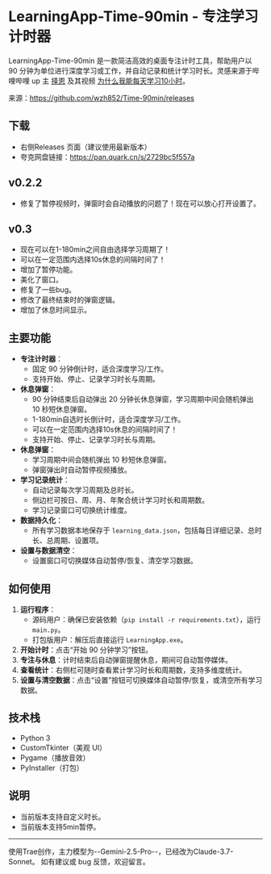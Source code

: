 # LearningApp-Time-90min - 专注学习计时器

LearningApp-Time-90min 是一款简洁高效的桌面专注计时工具，帮助用户以 90 分钟为单位进行深度学习或工作，并自动记录和统计学习时长。灵感来源于哔哩哔哩 up 主 [择恩](https://space.bilibili.com/2229541) 及其视频 [为什么我能每天学习10小时](https://www.bilibili.com/video/BV1naLozQEBq)。

来源：https://github.com/wzh852/Time-90min/releases

## 下载

- 右侧Releases 页面（建议使用最新版本）
- 夸克网盘链接：https://pan.quark.cn/s/2729bc5f557a

## v0.2.2
- 修复了暂停视频时，弹窗时会自动播放的问题了！现在可以放心打开设置了。
## v0.3
- 现在可以在1-180min之间自由选择学习周期了！
- 可以在一定范围内选择10s休息的间隔时间了！
- 增加了暂停功能。
- 美化了窗口。
- 修复了一些bug。
- 修改了最终结束时的弹窗逻辑。
- 增加了休息时间显示。

## 主要功能

- **专注计时器**：
  - 固定 90 分钟倒计时，适合深度学习/工作。
  - 支持开始、停止、记录学习时长与周期。
- **休息弹窗**：
  - 90 分钟结束后自动弹出 20 分钟长休息弹窗，学习周期中间会随机弹出 10 秒短休息弹窗。
  - 1-180min自选时长倒计时，适合深度学习/工作。
  - 可以在一定范围内选择10s休息的间隔时间了！
  - 支持开始、停止、记录学习时长与周期。
- **休息弹窗**：
  - 学习周期中间会随机弹出 10 秒短休息弹窗。
  - 弹窗弹出时自动暂停视频播放。
- **学习记录统计**：
  - 自动记录每次学习周期及总时长。
  - 侧边栏可按日、周、月、年聚合统计学习时长和周期数。
  - 学习记录窗口可切换统计维度。
- **数据持久化**：
  - 所有学习数据本地保存于 `learning_data.json`，包括每日详细记录、总时长、总周期、设置项。
- **设置与数据清空**：
  - 设置窗口可切换媒体自动暂停/恢复、清空学习数据。


## 如何使用

1. **运行程序**：
   - 源码用户：确保已安装依赖（`pip install -r requirements.txt`），运行 `main.py`。
   - 打包版用户：解压后直接运行 `LearningApp.exe`。
2. **开始计时**：点击“开始 90 分钟学习”按钮。
3. **专注与休息**：计时结束后自动弹窗提醒休息，期间可自动暂停媒体。
4. **查看统计**：右侧栏可随时查看累计学习时长和周期数，支持多维度统计。
5. **设置与清空数据**：点击“设置”按钮可切换媒体自动暂停/恢复，或清空所有学习数据。

## 技术栈

- Python 3
- CustomTkinter（美观 UI）
- Pygame（播放音效）
- PyInstaller（打包）

## 说明

- 当前版本支持自定义时长。
- 当前版本支持5min暂停。

---
使用Trae创作，主力模型为--Gemini-2.5-Pro--，已经改为Claude-3.7-Sonnet。
如有建议或 bug 反馈，欢迎留言。
